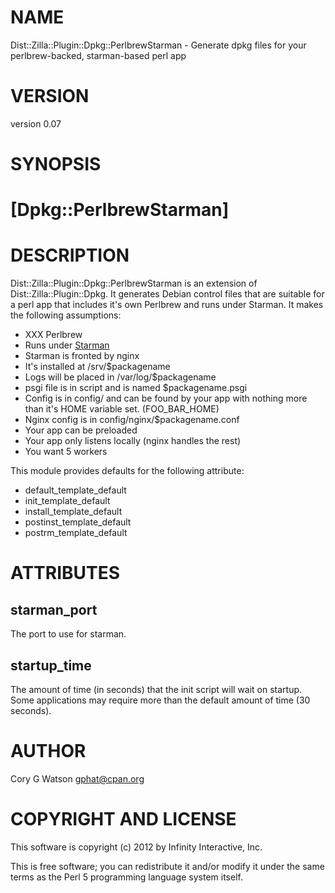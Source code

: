 # NAME

Dist::Zilla::Plugin::Dpkg::PerlbrewStarman - Generate dpkg files for your perlbrew-backed, starman-based perl app

# VERSION

version 0.07

# SYNOPSIS

  #  [Dpkg::PerlbrewStarman]

# DESCRIPTION

Dist::Zilla::Plugin::Dpkg::PerlbrewStarman is an extension of
Dist::Zilla::Plugin::Dpkg. It generates Debian control files that are
suitable for a perl app that includes it's own Perlbrew and runs under
Starman.  It makes the following assumptions:

- XXX Perlbrew
- Runs under [Starman](http://search.cpan.org/perldoc?Starman)
- Starman is fronted by nginx
- It's installed at /srv/$packagename
- Logs will be placed in /var/log/$packagename
- psgi file is in script and is named $packagename.psgi
- Config is in config/ and can be found by your app with nothing more than it's HOME variable set. (FOO_BAR_HOME)
- Nginx config is in config/nginx/$packagename.conf
- Your app can be preloaded
- Your app only listens locally (nginx handles the rest)
- You want 5 workers

This module provides defaults for the following attribute:

- default_template_default
- init_template_default
- install_template_default
- postinst_template_default
- postrm_template_default

# ATTRIBUTES

## starman_port

The port to use for starman.

## startup_time

The amount of time (in seconds) that the init script will wait on startup. Some
applications may require more than the default amount of time (30 seconds).

# AUTHOR

Cory G Watson <gphat@cpan.org>

# COPYRIGHT AND LICENSE

This software is copyright (c) 2012 by Infinity Interactive, Inc.

This is free software; you can redistribute it and/or modify it under
the same terms as the Perl 5 programming language system itself.